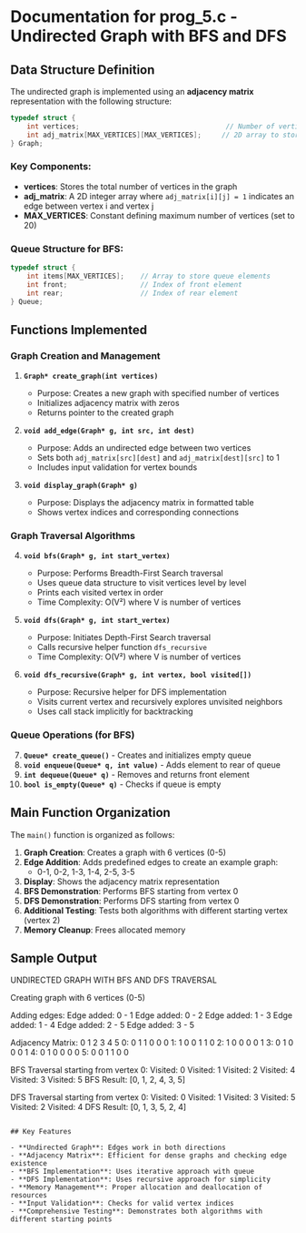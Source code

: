 # Documentation for prog_5.c - Undirected Graph with BFS and DFS

## Data Structure Definition

The undirected graph is implemented using an **adjacency matrix** representation with the following structure:

```c
typedef struct {
    int vertices;                                    // Number of vertices in the graph
    int adj_matrix[MAX_VERTICES][MAX_VERTICES];     // 2D array to store edges
} Graph;
```

### Key Components:
- **vertices**: Stores the total number of vertices in the graph
- **adj_matrix**: A 2D integer array where `adj_matrix[i][j] = 1` indicates an edge between vertex i and vertex j
- **MAX_VERTICES**: Constant defining maximum number of vertices (set to 20)

### Queue Structure for BFS:
```c
typedef struct {
    int items[MAX_VERTICES];    // Array to store queue elements
    int front;                  // Index of front element
    int rear;                   // Index of rear element
} Queue;
```

## Functions Implemented

### Graph Creation and Management
1. **`Graph* create_graph(int vertices)`**
   - Purpose: Creates a new graph with specified number of vertices
   - Initializes adjacency matrix with zeros
   - Returns pointer to the created graph

2. **`void add_edge(Graph* g, int src, int dest)`**
   - Purpose: Adds an undirected edge between two vertices
   - Sets both `adj_matrix[src][dest]` and `adj_matrix[dest][src]` to 1
   - Includes input validation for vertex bounds

3. **`void display_graph(Graph* g)`**
   - Purpose: Displays the adjacency matrix in formatted table
   - Shows vertex indices and corresponding connections

### Graph Traversal Algorithms
4. **`void bfs(Graph* g, int start_vertex)`**
   - Purpose: Performs Breadth-First Search traversal
   - Uses queue data structure to visit vertices level by level
   - Prints each visited vertex in order
   - Time Complexity: O(V²) where V is number of vertices

5. **`void dfs(Graph* g, int start_vertex)`**
   - Purpose: Initiates Depth-First Search traversal
   - Calls recursive helper function `dfs_recursive`
   - Time Complexity: O(V²) where V is number of vertices

6. **`void dfs_recursive(Graph* g, int vertex, bool visited[])`**
   - Purpose: Recursive helper for DFS implementation
   - Visits current vertex and recursively explores unvisited neighbors
   - Uses call stack implicitly for backtracking

### Queue Operations (for BFS)
7. **`Queue* create_queue()`** - Creates and initializes empty queue
8. **`void enqueue(Queue* q, int value)`** - Adds element to rear of queue
9. **`int dequeue(Queue* q)`** - Removes and returns front element
10. **`bool is_empty(Queue* q)`** - Checks if queue is empty

## Main Function Organization

The `main()` function is organized as follows:

1. **Graph Creation**: Creates a graph with 6 vertices (0-5)
2. **Edge Addition**: Adds predefined edges to create an example graph:
   - 0-1, 0-2, 1-3, 1-4, 2-5, 3-5
3. **Display**: Shows the adjacency matrix representation
4. **BFS Demonstration**: Performs BFS starting from vertex 0
5. **DFS Demonstration**: Performs DFS starting from vertex 0
6. **Additional Testing**: Tests both algorithms with different starting vertex (vertex 2)
7. **Memory Cleanup**: Frees allocated memory

## Sample Output

UNDIRECTED GRAPH WITH BFS AND DFS TRAVERSAL


Creating graph with 6 vertices (0-5)

Adding edges:
Edge added: 0 - 1
Edge added: 0 - 2
Edge added: 1 - 3
Edge added: 1 - 4
Edge added: 2 - 5
Edge added: 3 - 5

Adjacency Matrix:
    0  1  2  3  4  5 
0:  0  1  1  0  0  0 
1:  1  0  0  1  1  0 
2:  1  0  0  0  0  1 
3:  0  1  0  0  0  1 
4:  0  1  0  0  0  0 
5:  0  0  1  1  0  0 

BFS Traversal starting from vertex 0:
Visited: 0
Visited: 1
Visited: 2
Visited: 4
Visited: 3
Visited: 5
BFS Result: [0, 1, 2, 4, 3, 5]

DFS Traversal starting from vertex 0:
Visited: 0
Visited: 1
Visited: 3
Visited: 5
Visited: 2
Visited: 4
DFS Result: [0, 1, 3, 5, 2, 4]
```

## Key Features

- **Undirected Graph**: Edges work in both directions
- **Adjacency Matrix**: Efficient for dense graphs and checking edge existence
- **BFS Implementation**: Uses iterative approach with queue
- **DFS Implementation**: Uses recursive approach for simplicity
- **Memory Management**: Proper allocation and deallocation of resources
- **Input Validation**: Checks for valid vertex indices
- **Comprehensive Testing**: Demonstrates both algorithms with different starting points